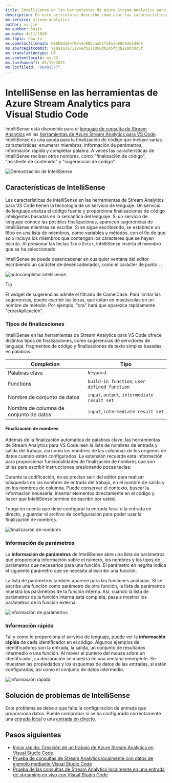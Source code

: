 ```yaml
---
title: IntelliSense en las herramientas de Azure Stream Analytics para Visual Studio Code
description: En este artículo se describe cómo usar las características de IntelliSense en las herramientas de Azure Stream Analytics para Visual Studio Code.
ms.service: stream-analytics
author: su-jie
ms.author: sujie
ms.date: 4/11/2020
ms.topic: how-to
ms.openlocfilehash: 988b9d364f09a4c88bcaab1fe81ae80c8de5d4d9
ms.sourcegitcommit: 910a1a38711966cb171050db245fc3b22abc8c5f
ms.translationtype: HT
ms.contentlocale: es-ES
ms.lasthandoff: 03/19/2021
ms.locfileid: "96491577"
---
```

# <a name="intellisense-in-azure-stream-analytics-tools-for-visual-studio-code"></a>IntelliSense en las herramientas de Azure Stream Analytics para Visual Studio Code

IntelliSense está disponible para el [lenguaje de consulta de Stream Analytics](/stream-analytics-query/stream-analytics-query-language-reference?bc=https%253a%2f%2fdocs.microsoft.com%2fazure%2fbread%2ftoc.json&toc=https%253a%2f%2fdocs.microsoft.com%2fazure%2fstream-analytics%2ftoc.json) en las [herramientas de Azure Stream Analytics para VS Code](https://marketplace.visualstudio.com/items?itemName=ms-bigdatatools.vscode-asa&ssr=false#overview). IntelliSense es una ayuda para la finalización de código que incluye varias características: enumerar miembros, información de parámetros, información rápida y completar palabra. A veces las características de IntelliSense reciben otros nombres, como "finalización de código", "asistente de contenido" y "sugerencias de código".

![Demostración de IntelliSense](./media/vs-code-intellisense/intellisense.gif)

## <a name="intellisense-features"></a>Características de IntelliSense

Las características de IntelliSense en las herramientas de Stream Analytics para VS Code tienen la tecnología de un servicio de lenguaje. Un servicio de lenguaje analiza el código fuente y proporciona finalizaciones de código inteligentes basadas en la semántica del lenguaje. Si un servicio de lenguaje conoce las posibles finalizaciones, aparecen sugerencias de IntelliSense mientras se escribe. Si se sigue escribiendo, se establece un filtro en una lista de miembros, como variables y métodos, con el fin de que solo incluya los miembros que contengan los caracteres que se hayan escrito. Al presionar las teclas `Tab` o `Enter`, IntelliSense inserta el miembro que se ha seleccionado.

IntelliSense se puede desencadenar en cualquier ventana del editor escribiendo un carácter de desencadenador, como el carácter de punto `.`.

![autocompletar intellisense](./media/vs-code-intellisense/auto-completion.gif)

> [!TIP]
> El widget de sugerencias admite el filtrado de CamelCase. Para limitar las sugerencias, puede escribir las letras, que están en mayúsculas en un nombre de método. Por ejemplo, "cra" hará que aparezca rápidamente "crearAplicación".

### <a name="types-of-completions"></a>Tipos de finalizaciones

IntelliSense en las herramientas de Stream Analytics para VS Code ofrece distintos tipos de finalizaciones, como sugerencias de servidores de lenguaje, fragmentos de código y finalizaciones de texto simples basadas en palabras.

|Completion     |  Tipo       |
| ----- | ------- |
| Palabras clave | `keyword`
| Functions | `build-in function`, `user defined function`  |
| Nombre de conjunto de datos| `input`, `output`, `intermediate result set`|
| Nombre de columna de conjunto de datos|`input`, `intermediate result set`|

#### <a name="name-completion"></a>Finalización de nombres

Además de la finalización automática de palabras clave, las herramientas de Stream Analytics para VS Code leen la lista de nombres de entrada y salida del trabajo, así como los nombres de las columnas de los orígenes de datos cuando están configurados. La extensión recuerda esta información para proporcionar funcionalidades de finalización de nombres que son útiles para escribir instrucciones presionando pocas teclas:

Durante la codificación, no es preciso salir del editor para realizar búsquedas en los nombres de entrada del trabajo, en el nombre de salida y en los nombres de columna. Puede conservar el contexto, buscar la información necesaria, insertar elementos directamente en el código y hacer que IntelliSense termine de escribir por usted.

Tenga en cuenta que debe configurar la entrada local o la entrada en directo, y guardar el archivo de configuración para poder usar la finalización de nombres.

![finalización de nombres](./media/vs-code-intellisense/name-completion.gif)

### <a name="parameter-info"></a>Información de parámetros

La **información de parámetros** de IntelliSense abre una lista de parámetros que proporciona información sobre el número, los nombres y los tipos de parámetros que necesarios para una función. El parámetro en negrita indica el siguiente parámetro que se necesita al escribir una función.

La lista de parámetros también aparece para las funciones anidadas. Si se escribe una función como parámetro de otra función, la lista de parámetros muestra los parámetros de la función interna. Así, cuando la lista de parámetros de la función interna está completa, pasa a mostrar los parámetros de la función externa.

![información de parámetros](./media/vs-code-intellisense/parameter-info.gif)

### <a name="quick-info"></a>Información rápida

Tal y como lo proporciona el servicio de lenguaje, puede ver la **información rápida** de cada identificador en el código. Algunos ejemplos de identificadores son la entrada, la salida, un conjunto de resultados intermedio o una función. Al mover el puntero del mouse sobre un identificador, su declaración se muestra en una ventana emergente. Se muestran las propiedades y los esquemas de datos de las entradas, si están configuradas, así como el conjunto de datos intermedio.

![información rápida](./media/vs-code-intellisense/quick-info.gif)

## <a name="troubleshoot-intellisense"></a>Solución de problemas de IntelliSense

Este problema se debe a que falta la configuración de entrada que proporciona datos. Puede comprobar si se ha configurado correctamente una [entrada local](visual-studio-code-local-run.md#define-a-local-input) o una [entrada en directo](visual-studio-code-local-run-live-input.md#define-a-live-stream-input).

## <a name="next-steps"></a>Pasos siguientes

* [Inicio rápido: Creación de un trabajo de Azure Stream Analytics en Visual Studio Code](quick-create-visual-studio-code.md)
* [Prueba de consultas de Stream Analytics localmente con datos de ejemplo mediante Visual Studio Code](visual-studio-code-local-run.md)
* [Prueba de las consultas de Stream Analytics localmente en una entrada de streaming en vivo con Visual Studio Code](visual-studio-code-local-run-live-input.md)